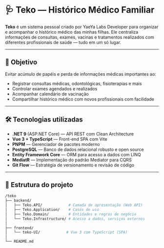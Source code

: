 # 🩺 Teko — Histórico Médico Familiar

**Teko** é um sistema pessoal criado por YaeYa Labs Developer para organizar e acompanhar o histórico médico das minhas filhas. Ele centraliza informações de consultas, exames, vacinas e tratamentos realizados com diferentes profissionais de saúde — tudo em um só lugar.

---

## 📌 Objetivo

Evitar acúmulo de papéis e perda de informações médicas importantes ao:
- Registrar consultas médicas, odontológicas, fisioterapias e mais
- Controlar exames agendados e realizados
- Acompanhar calendário de vacinação
- Compartilhar histórico médico com novos profissionais com facilidade

---

## 🛠️ Tecnologias utilizadas

- **.NET 9** (ASP.NET Core) — API REST com Clean Architecture
- **Vue 3 + TypeScript** — Front-end SPA com Vite
- **PNPM** — Gerenciador de pacotes moderno
- **PostgreSQL** — Banco de dados relacional robusto e open source
- **Entity Framework Core** — ORM para acesso a dados com LINQ
- **MediatR** — Implementação do padrão Mediator para CQRS
- **Git Flow** — Estratégia de versionamento e revisão de código

---

## 📂 Estrutura do projeto

```bash
/teko
├── backend/
│   ├── Teko.API/            # Camada de apresentação (Web API)
│   ├── Teko.Application/    # Casos de uso
│   ├── Teko.Domain/         # Entidades e regras de negócio
│   └── Teko.Infrastructure/ # Acesso a dados, serviços externos
│
├── frontend/
│   └── teko-UI/            # Vue 3 com TypeScript (SPA)
│
└── README.md
